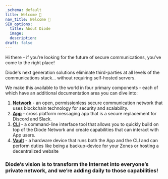 ```yaml
---
_schema: default
title: Welcome 👋
nav_title: Welcome 👋
SEO_options:
  title: About Diode
  image:
  description:
draft: false
---
```

Hi there - if you’re looking for the future of secure communications, you’ve come to the right place!

Diode's next generation solutions eliminate third-parties at all levels of the communications stack... without requiring self-hosted servers.

We make this available to the world in four primary components - each of which have an additional documentation area you can dive into:

1. <a href="https://network.docs.diode.io" title="Diode Network" target="_blank" rel="noopener"><strong>Network</strong></a> - an open, permissionless secure communication network that uses blockchain technology for security and scalability.
2. <a href="https://app.docs.diode.io" title="Diode App" target="_blank" rel="noopener"><strong>App</strong></a> - cross platform messaging app that is a secure replacement for Discord and Slack.
3. <a href="https://cli.docs.diode.io" title="Diode CLI" target="_blank" rel="noopener"><strong>CLI</strong></a> - a command-line interface tool that allows you to quickly build on top of the Diode Network and create capabilities that can interact with App users.
4. <a href="https://vaults.docs.diode.io" title="Diode Vault" target="_blank" rel="noopener"><strong>Vault</strong></a> - a hardware device that runs both the App and the CLI and can perform duties like being a backup-device for your Zones or hosting a decentralized website

### **Diode’s vision is to transform the Internet into everyone’s private network, and we’re adding daily to those capabilities!**